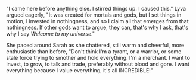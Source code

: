 "I came here before anything else. I stirred things up. I caused this." Lyva argued eagerly, "It was created for mortals and gods, but I set things in motion, I invested in nothingness, and so I claim all that emerges from that nothingness. If other gods want to argue, they can, that's why I ask, that's why I say *Welcome to my universe*."     

She paced around Sarah as she chattered, still warm and cheerful, more enthusiastic than before, "Don't think I'm a tyrant, or a warrior, or some stale force trying to smother and hold everything. I'm a merchant. I want to invest, to grow, to talk and trade, preferably without blood and gore. I want everything because I value everything, it's all INCREDIBLE!"